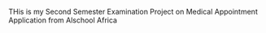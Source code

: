 THis is my Second Semester Examination Project on Medical Appointment Application from Alschool Africa
